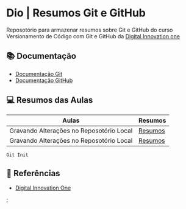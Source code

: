 
# Dio | Resumos Git e GitHub

Reposotório para armazenar resumos sobre Git e GitHub
do curso Versionamento de Código com Git e GitHub da [Digital Innovation one](https://dio.me/)

## 📚 Documentação
- [Documentação Git](https://git-scm.com/doc)
- [Documentação GitHub](https://docs.github.com/)

## 💻 Resumos das Aulas

| Aulas | Resumos |
|--------|--------|
|Gravando Alterações no Reposotório Local | [Resumos]() |
|Gravando Alterações no Reposotório Local | [Resumos]() |

```
Git Init
```

## 🔎 Referências

- [Digital Innovation One]()

;

